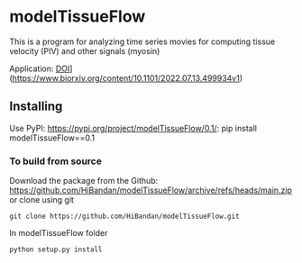 # modelTissueFlow

This is a program for analyzing time series movies for computing tissue velocity (PIV) and other signals (myosin)

Application: [DOI](https://zenodo.org/badge/DOI/10.5281/zenodo.4409178.svg)](https://www.biorxiv.org/content/10.1101/2022.07.13.499934v1)

## Installing

Use PyPI: <https://pypi.org/project/modelTissueFlow/0.1/>:
pip install modelTissueFlow==0.1

### To build from source

Download the package from the Github: https://github.com/HiBandan/modelTissueFlow/archive/refs/heads/main.zip
or clone using git

    git clone https://github.com/HiBandan/modelTissueFlow.git

In modelTissueFlow folder

    python setup.py install
